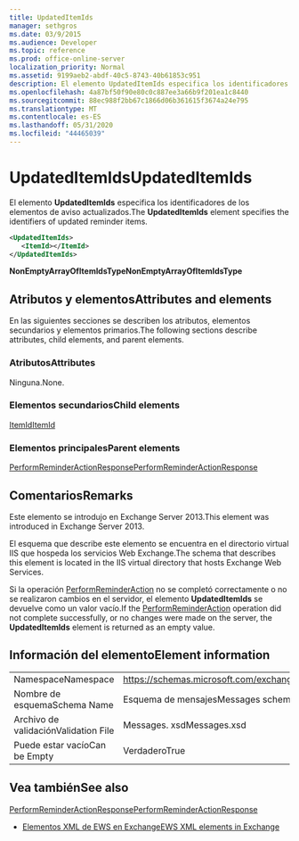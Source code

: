 ```yaml
---
title: UpdatedItemIds
manager: sethgros
ms.date: 03/9/2015
ms.audience: Developer
ms.topic: reference
ms.prod: office-online-server
localization_priority: Normal
ms.assetid: 9199aeb2-abdf-40c5-8743-40b61853c951
description: El elemento UpdatedItemIds especifica los identificadores de los elementos de aviso actualizados.
ms.openlocfilehash: 4a87bf50f90e80c0c887ee3a66b9f201ea1c8440
ms.sourcegitcommit: 88ec988f2bb67c1866d06b361615f3674a24e795
ms.translationtype: MT
ms.contentlocale: es-ES
ms.lasthandoff: 05/31/2020
ms.locfileid: "44465039"
---
```

# <a name="updateditemids"></a><span data-ttu-id="f1db3-103">UpdatedItemIds</span><span class="sxs-lookup"><span data-stu-id="f1db3-103">UpdatedItemIds</span></span>

<span data-ttu-id="f1db3-104">El elemento **UpdatedItemIds** especifica los identificadores de los elementos de aviso actualizados.</span><span class="sxs-lookup"><span data-stu-id="f1db3-104">The **UpdatedItemIds** element specifies the identifiers of updated reminder items.</span></span> 
  
```XML
<UpdatedItemIds>
   <ItemId></ItemId>
</UpdatedItemIds>

```

 <span data-ttu-id="f1db3-105">**NonEmptyArrayOfItemIdsType**</span><span class="sxs-lookup"><span data-stu-id="f1db3-105">**NonEmptyArrayOfItemIdsType**</span></span>
## <a name="attributes-and-elements"></a><span data-ttu-id="f1db3-106">Atributos y elementos</span><span class="sxs-lookup"><span data-stu-id="f1db3-106">Attributes and elements</span></span>

<span data-ttu-id="f1db3-107">En las siguientes secciones se describen los atributos, elementos secundarios y elementos primarios.</span><span class="sxs-lookup"><span data-stu-id="f1db3-107">The following sections describe attributes, child elements, and parent elements.</span></span>
  
### <a name="attributes"></a><span data-ttu-id="f1db3-108">Atributos</span><span class="sxs-lookup"><span data-stu-id="f1db3-108">Attributes</span></span>

<span data-ttu-id="f1db3-109">Ninguna.</span><span class="sxs-lookup"><span data-stu-id="f1db3-109">None.</span></span>
  
### <a name="child-elements"></a><span data-ttu-id="f1db3-110">Elementos secundarios</span><span class="sxs-lookup"><span data-stu-id="f1db3-110">Child elements</span></span>

[<span data-ttu-id="f1db3-111">ItemId</span><span class="sxs-lookup"><span data-stu-id="f1db3-111">ItemId</span></span>](itemid.md)
  
### <a name="parent-elements"></a><span data-ttu-id="f1db3-112">Elementos principales</span><span class="sxs-lookup"><span data-stu-id="f1db3-112">Parent elements</span></span>

[<span data-ttu-id="f1db3-113">PerformReminderActionResponse</span><span class="sxs-lookup"><span data-stu-id="f1db3-113">PerformReminderActionResponse</span></span>](performreminderactionresponse.md)
  
## <a name="remarks"></a><span data-ttu-id="f1db3-114">Comentarios</span><span class="sxs-lookup"><span data-stu-id="f1db3-114">Remarks</span></span>

<span data-ttu-id="f1db3-115">Este elemento se introdujo en Exchange Server 2013.</span><span class="sxs-lookup"><span data-stu-id="f1db3-115">This element was introduced in Exchange Server 2013.</span></span>
  
<span data-ttu-id="f1db3-116">El esquema que describe este elemento se encuentra en el directorio virtual IIS que hospeda los servicios Web Exchange.</span><span class="sxs-lookup"><span data-stu-id="f1db3-116">The schema that describes this element is located in the IIS virtual directory that hosts Exchange Web Services.</span></span>
  
<span data-ttu-id="f1db3-117">Si la operación [PerformReminderAction](performreminderaction-operation.md) no se completó correctamente o no se realizaron cambios en el servidor, el elemento **UpdatedItemIds** se devuelve como un valor vacío.</span><span class="sxs-lookup"><span data-stu-id="f1db3-117">If the [PerformReminderAction](performreminderaction-operation.md) operation did not complete successfully, or no changes were made on the server, the **UpdatedItemIds** element is returned as an empty value.</span></span> 
  
## <a name="element-information"></a><span data-ttu-id="f1db3-118">Información del elemento</span><span class="sxs-lookup"><span data-stu-id="f1db3-118">Element information</span></span>

|||
|:-----|:-----|
|<span data-ttu-id="f1db3-119">Namespace</span><span class="sxs-lookup"><span data-stu-id="f1db3-119">Namespace</span></span>  <br/> |https://schemas.microsoft.com/exchange/services/2006/messages  <br/> |
|<span data-ttu-id="f1db3-120">Nombre de esquema</span><span class="sxs-lookup"><span data-stu-id="f1db3-120">Schema Name</span></span>  <br/> |<span data-ttu-id="f1db3-121">Esquema de mensajes</span><span class="sxs-lookup"><span data-stu-id="f1db3-121">Messages schema</span></span>  <br/> |
|<span data-ttu-id="f1db3-122">Archivo de validación</span><span class="sxs-lookup"><span data-stu-id="f1db3-122">Validation File</span></span>  <br/> |<span data-ttu-id="f1db3-123">Messages. xsd</span><span class="sxs-lookup"><span data-stu-id="f1db3-123">Messages.xsd</span></span>  <br/> |
|<span data-ttu-id="f1db3-124">Puede estar vacío</span><span class="sxs-lookup"><span data-stu-id="f1db3-124">Can be Empty</span></span>  <br/> |<span data-ttu-id="f1db3-125">Verdadero</span><span class="sxs-lookup"><span data-stu-id="f1db3-125">True</span></span>  <br/> |
   
## <a name="see-also"></a><span data-ttu-id="f1db3-126">Vea también</span><span class="sxs-lookup"><span data-stu-id="f1db3-126">See also</span></span>



[<span data-ttu-id="f1db3-127">PerformReminderActionResponse</span><span class="sxs-lookup"><span data-stu-id="f1db3-127">PerformReminderActionResponse</span></span>](performreminderactionresponse.md)


- [<span data-ttu-id="f1db3-128">Elementos XML de EWS en Exchange</span><span class="sxs-lookup"><span data-stu-id="f1db3-128">EWS XML elements in Exchange</span></span>](ews-xml-elements-in-exchange.md)

